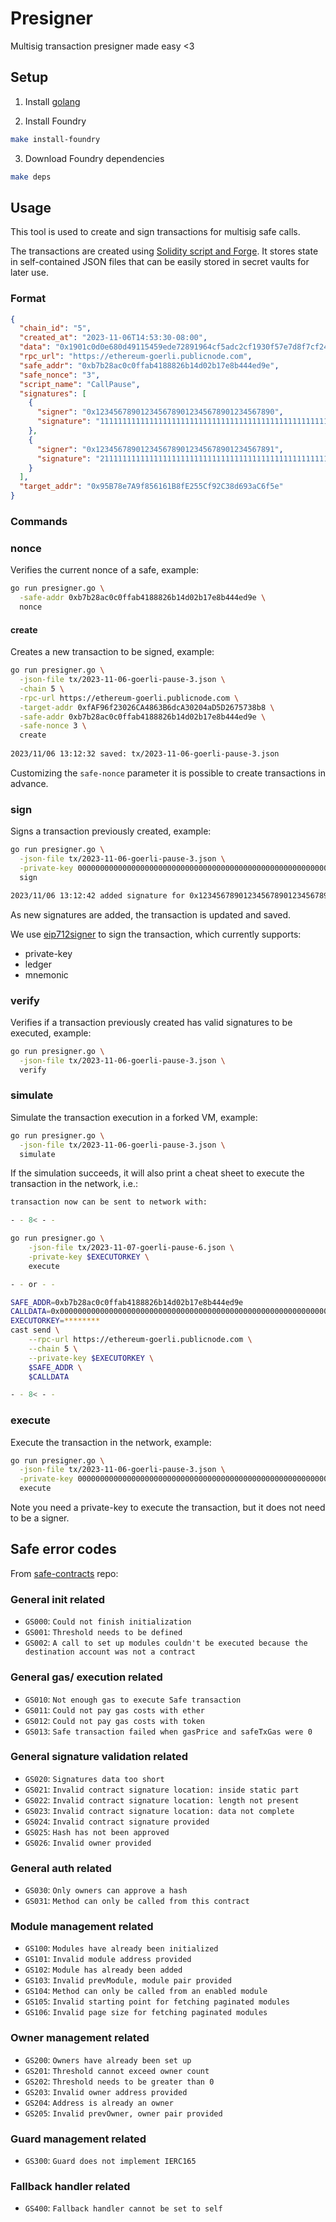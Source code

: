 # Presigner

Multisig transaction presigner made easy <3

## Setup

1. Install [golang](https://golang.org/doc/install)

1. Install Foundry
```bash
make install-foundry
```

3. Download Foundry dependencies
```bash
make deps
```

## Usage

This tool is used to create and sign transactions for multisig safe calls.

The transactions are created using [Solidity script and Forge](https://book.getfoundry.sh/tutorials/solidity-scripting).
It stores state in self-contained JSON files that can be easily stored in secret vaults for later use.

### Format

```json
{
  "chain_id": "5",
  "created_at": "2023-11-06T14:53:30-08:00",
  "data": "0x1901c0d0e680d49115459ede72891964cf5adc2cf1930f57e7d8f7cf2408ed63d6ad81b0007322861e475d3f147da54ca8278d8f2850deaf5c736817f679a65332fc",
  "rpc_url": "https://ethereum-goerli.publicnode.com",
  "safe_addr": "0xb7b28ac0c0ffab4188826b14d02b17e8b444ed9e",
  "safe_nonce": "3",
  "script_name": "CallPause",
  "signatures": [
    {
      "signer": "0x1234567890123456789012345678901234567890",
      "signature": "1111111111111111111111111111111111111111111111111111111111111111111111111111111111111111111111111111111111111111111111111111111111"
    },
    {
      "signer": "0x1234567890123456789012345678901234567891",
      "signature": "2111111111111111111111111111111111111111111111111111111111111111111111111111111111111111111111111111111111111111111111111111111111"
    }
  ],
  "target_addr": "0x95B78e7A9f856161B8fE255Cf92C38d693aC6f5e"
}
  ```

### Commands

### nonce

Verifies the current nonce of a safe, example:

```bash
go run presigner.go \
  -safe-addr 0xb7b28ac0c0ffab4188826b14d02b17e8b444ed9e \
  nonce
```

#### create

Creates a new transaction to be signed, example:

```bash
go run presigner.go \
  -json-file tx/2023-11-06-goerli-pause-3.json \
  -chain 5 \
  -rpc-url https://ethereum-goerli.publicnode.com \
  -target-addr 0xfAF96f23026CA4863B6dcA30204aD5D2675738b8 \
  -safe-addr 0xb7b28ac0c0ffab4188826b14d02b17e8b444ed9e \
  -safe-nonce 3 \
  create
      
2023/11/06 13:12:32 saved: tx/2023-11-06-goerli-pause-3.json
```

Customizing the `safe-nonce` parameter it is possible to create transactions in advance.

### sign

Signs a transaction previously created, example:

```bash
go run presigner.go \
  -json-file tx/2023-11-06-goerli-pause-3.json \
  -private-key 0000000000000000000000000000000000000000000000000000000000000000 \
  sign

2023/11/06 13:12:42 added signature for 0x1234567890123456789012345678901234567890
```

As new signatures are added, the transaction is updated and saved.

We use [eip712signer](https://github.com/base-org/eip712signer) to sign the transaction, which currently supports:
* private-key
* ledger
* mnemonic

### verify

Verifies if a transaction previously created has valid signatures to be executed, example:

```bash
go run presigner.go \
  -json-file tx/2023-11-06-goerli-pause-3.json \
  verify
```

### simulate

Simulate the transaction execution in a forked VM, example:

```bash
go run presigner.go \
  -json-file tx/2023-11-06-goerli-pause-3.json \
  simulate
```

If the simulation succeeds, it will also print a cheat sheet to execute the transaction in the network, i.e.:

```bash
transaction now can be sent to network with:

- - 8< - -

go run presigner.go \
    -json-file tx/2023-11-07-goerli-pause-6.json \
    -private-key $EXECUTORKEY \
    execute

- - or - -

SAFE_ADDR=0xb7b28ac0c0ffab4188826b14d02b17e8b444ed9e
CALLDATA=0x00000000000000000000000000000000000000000000000000000000000000000000000000000000
EXECUTORKEY=********
cast send \
    --rpc-url https://ethereum-goerli.publicnode.com \
    --chain 5 \
    --private-key $EXECUTORKEY \
    $SAFE_ADDR \
    $CALLDATA

- - 8< - -
```

### execute

Execute the transaction in the network, example:

```bash
go run presigner.go \
  -json-file tx/2023-11-06-goerli-pause-3.json \
  -private-key 0000000000000000000000000000000000000000000000000000000000000000 \
  execute
```

Note you need a private-key to execute the transaction, but it does not need to be a signer.


## Safe error codes

From [safe-contracts](https://github.com/safe-global/safe-contracts/blob/main/docs/error_codes.md) repo:

### General init related
- `GS000`: `Could not finish initialization`
- `GS001`: `Threshold needs to be defined`
- `GS002`: `A call to set up modules couldn't be executed because the destination account was not a contract`

### General gas/ execution related
- `GS010`: `Not enough gas to execute Safe transaction`
- `GS011`: `Could not pay gas costs with ether`
- `GS012`: `Could not pay gas costs with token`
- `GS013`: `Safe transaction failed when gasPrice and safeTxGas were 0`

### General signature validation related
- `GS020`: `Signatures data too short`
- `GS021`: `Invalid contract signature location: inside static part`
- `GS022`: `Invalid contract signature location: length not present`
- `GS023`: `Invalid contract signature location: data not complete`
- `GS024`: `Invalid contract signature provided`
- `GS025`: `Hash has not been approved`
- `GS026`: `Invalid owner provided`

### General auth related
- `GS030`: `Only owners can approve a hash`
- `GS031`: `Method can only be called from this contract`

### Module management related
- `GS100`: `Modules have already been initialized`
- `GS101`: `Invalid module address provided`
- `GS102`: `Module has already been added`
- `GS103`: `Invalid prevModule, module pair provided`
- `GS104`: `Method can only be called from an enabled module`
- `GS105`: `Invalid starting point for fetching paginated modules`
- `GS106`: `Invalid page size for fetching paginated modules`

### Owner management related
- `GS200`: `Owners have already been set up`
- `GS201`: `Threshold cannot exceed owner count`
- `GS202`: `Threshold needs to be greater than 0`
- `GS203`: `Invalid owner address provided`
- `GS204`: `Address is already an owner`
- `GS205`: `Invalid prevOwner, owner pair provided`

### Guard management related
- `GS300`: `Guard does not implement IERC165`

### Fallback handler related
- `GS400`: `Fallback handler cannot be set to self`